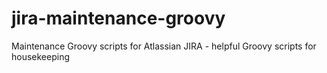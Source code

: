# jira-maintenance-groovy
Maintenance Groovy scripts for Atlassian JIRA - helpful Groovy scripts for housekeeping
